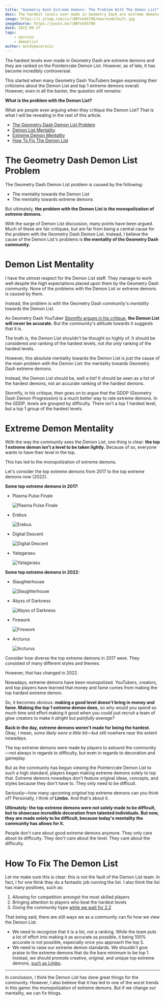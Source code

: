 ```yaml
---
title: "Geometry Dash Extreme Demons: The Problem With The Demon List"
desc: The hardest levels ever made in Geometry Dash are extreme demons and they are ranked on the Pointercrate Demon List. However, as of late, it has become incredibly controversial.
image: https://i.ytimg.com/vi/l8BYnU457O0/maxresdefault.jpg
imageSource: https://youtu.be/l8BYnU457O0
date: 2022-09-27
tags:
    - opinion
    - demonlist
author: moldymacaronix
---
```


The hardest levels ever made in Geometry Dash are extreme demons and they are ranked on the Pointercrate Demon List. However, as of late, it has become incredibly controversial.

This started when many Geometry Dash YouTubers began expressing their criticisms about the Demon List and top 1 extreme demons overall. However, even in all the banter, the question still remains:

**What is the problem with the Demon List?**

What are people even arguing when they critique the Demon List? That is what I will be revealing in the rest of this article.

* [The Geometry Dash Demon List Problem](#the-geometry-dash-demon-list-problem)
* [Demon List Mentality](#demon-list-mentality)
* [Extreme Demon Mentality](#extreme-demon-mentality)
* [How To Fix The Demon List](#how-to-fix-the-demon-list)

# The Geometry Dash Demon List Problem

The Geometry Dash Demon List problem is caused by the following:

* The mentality towards the Demon List
* The mentality towards extreme demons

But ultimately, **the problem with the Demon List is the monopolization of extreme demons.**

With the surge of Demon List discussion, many points have been argued. Much of these are fair critiques, but are far from being a central cause for the problem with the Geometry Dash Demon List. Instead, I believe the cause of the Demon List's problems is **the mentality of the Geometry Dash community.**

# Demon List Mentality

I have the utmost respect for the Demon List staff. They manage to work well despite the high expectations placed upon them by the Geometry Dash community. None of the problems with the Demon List or extreme demons is caused by them.

Instead, the problem is with the Geometry Dash community's *mentality* towards the Demon List.

As Geometry Dash YouTuber [Stormfly argues in his critique](https://youtu.be/ffHtlzthU3s), **the Demon List will never be accurate.** But the community's attitude towards it suggests that it is.

The truth is, the Demon List shouldn't be thought so highly of. It should be considered *one* ranking of the hardest levels, not *the only* ranking of the hardest levels.

However, this absolute mentality towards the Demon List is just the cause of the main problem with the Demon List: the mentality towards Geometry Dash extreme demons.

Instead, the Demon List should be, well *a list!* It should be seen as a list of the hardest demons, not an accurate ranking of the hardest demons.

Stormfly, in his critique, then goes on to argue that the GDDP (Geometry Dash Demon Progression) is a much better way to rate extreme demons. In the GDDP, levels are grouped by difficulty. There isn't a top 1 hardest level, but a top 1 group of the hardest levels.

# Extreme Demon Mentality

With the way the community sees the Demon List, one thing is clear: **the top 1 extreme demon isn't a level to be taken lightly.** Because of so, everyone wants to have their level in the top.

This has led to the monopolization of extreme demons.

Let's consider the top extreme demons from 2017 to the top extreme demons now (2022).

**Some top extreme demons in 2017:**

* Plasma Pulse Finale

    ![Plasma Pulse Finale](https://i.imgur.com/HMZXvwR.jpeg)

* Erebus

    ![Erebus](https://i.imgur.com/ipDXrMo.png)

* Digital Descent

    ![Digital Descent](https://i.imgur.com/gjEDK1H.png)

* Yatagarasu

    ![Yatagarasu](https://i.ytimg.com/vi/WEj-ddX80x0/maxresdefault.jpg)

**Some top extreme demons in 2022:**

* Slaughterhouse

    ![Slaughterhouse](https://i.ytimg.com/vi/MQVvbcIf0Es/maxresdefault.jpg)

* Abyss of Darkness

    ![Abyss of Darkness](https://i.ytimg.com/vi/ddRR7NA6kKE/maxresdefault.jpg)

* Firework

    ![Firework](https://media.discordapp.net/attachments/392087938239954950/1024447221464305734/unknown.png)

* Arcturus

    ![Arcturus](https://i.ytimg.com/vi/r8i2krrgQw8/maxresdefault.jpg)

Consider how diverse the top extreme demons in 2017 were. They consisted of many different styles and themes.

However, that has changed in 2022.

Nowadays, extreme demons have been monopolized. YouTubers, creators, and top players have learned that money and fame comes from making the top hardest extreme demon.

So, it becomes obvious: **making a good level doesn't bring in money and fame. Making the top 1 extreme demon does,** so why would you spend so much time and effort making it good when you could just recruit a team of glow creators to make it *alright* but *painfully average?*

**Back in the day, extreme demons weren't made for being the hardest.** Okay, I mean, *some likely were a little bit*—but still nowhere near the extent nowadays.

The top extreme demons were made by players to astound the community—not always in regards to difficulty, but even in regards to decoration and gameplay.

But as the community has begun viewing the Pointercrate Demon List to such a high standard, players began making extreme demons solely to top that. Extreme demons nowadays don't feature original ideas, concepts, and styles because they don't have to. They only need to be difficult.

Seriously—how many upcoming *original* top extreme demons can you think of? Personally, I think of **Limbo.** And that's about it.

**Ultimately: the top extreme demons were not solely made to be difficult, but to showcase incredible decoration from talented individuals. But now, they are made solely to be difficult, because today's mentality the community has allows for it.**

People don't care about good extreme demons anymore. They only care about its difficulty. They don't care about the level. They care about the difficulty.

# How To Fix The Demon List

Let me make sure this is clear: this is not the fault of the Demon List team. In fact, I for one think they do a fantastic job running the list. I also think the list has many positives, such as:

1. Allowing for competition amongst the most skilled players
2. Bringing attention to players who beat the hardest levels
3. Giving the community hype [while we wait for 2.2](/posts/2-2-revolutionary/)

That being said, there are still ways we as a community can fix how we view the Demon List.

* We need to recognize that it is a list, not a ranking. While the team puts a lot of effort into making it as accurate as possible, it being 100% accurate is not possible, especially once you approach the top 5.
* We need to raise our extreme demon standards. We shouldn't give praise to the extreme demons that do the bare minimum to be top 1. Instead, we should promote creative, original, and unique top extreme demons, [such as Limbo](/posts/limbo-analysis/).

---

In conclusion, I think the Demon List has done great things for the community. However, I also believe that it has led to one of the worst trends in this game: the monopolization of extreme demons. But if we change our mentality, we can fix things.